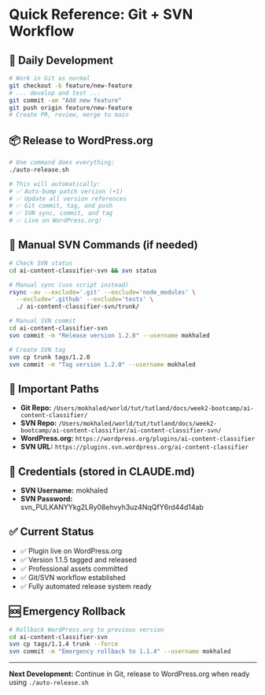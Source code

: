# Quick Reference: Git + SVN Workflow

## 🚀 **Daily Development**
```bash
# Work in Git as normal
git checkout -b feature/new-feature
# ... develop and test ...
git commit -am "Add new feature"
git push origin feature/new-feature
# Create PR, review, merge to main
```

## 📦 **Release to WordPress.org**
```bash
# One command does everything:
./auto-release.sh

# This will automatically:
# ✅ Auto-bump patch version (+1)
# ✅ Update all version references
# ✅ Git commit, tag, and push
# ✅ SVN sync, commit, and tag
# ✅ Live on WordPress.org!
```

## 🔧 **Manual SVN Commands** (if needed)
```bash
# Check SVN status
cd ai-content-classifier-svn && svn status

# Manual sync (use script instead)
rsync -av --exclude='.git' --exclude='node_modules' \
  --exclude='.github' --exclude='tests' \
  ./ ai-content-classifier-svn/trunk/

# Manual SVN commit
cd ai-content-classifier-svn
svn commit -m "Release version 1.2.0" --username mokhaled

# Create SVN tag
svn cp trunk tags/1.2.0
svn commit -m "Tag version 1.2.0" --username mokhaled
```

## 📂 **Important Paths**
- **Git Repo:** `/Users/mokhaled/world/tut/tutland/docs/week2-bootcamp/ai-content-classifier/`
- **SVN Repo:** `/Users/mokhaled/world/tut/tutland/docs/week2-bootcamp/ai-content-classifier/ai-content-classifier-svn/`
- **WordPress.org:** `https://wordpress.org/plugins/ai-content-classifier`
- **SVN URL:** `https://plugins.svn.wordpress.org/ai-content-classifier`

## 🔑 **Credentials** (stored in CLAUDE.md)
- **SVN Username:** mokhaled
- **SVN Password:** svn_PULKANYYkg2LRy08ehvyh3uz4NqQfY6rd44d14ab

## ✅ **Current Status**
- ✅ Plugin live on WordPress.org
- ✅ Version 1.1.5 tagged and released
- ✅ Professional assets committed
- ✅ Git/SVN workflow established
- ✅ Fully automated release system ready

## 🆘 **Emergency Rollback**
```bash
# Rollback WordPress.org to previous version
cd ai-content-classifier-svn
svn cp tags/1.1.4 trunk --force
svn commit -m "Emergency rollback to 1.1.4" --username mokhaled
```

---

**Next Development:** Continue in Git, release to WordPress.org when ready using `./auto-release.sh`